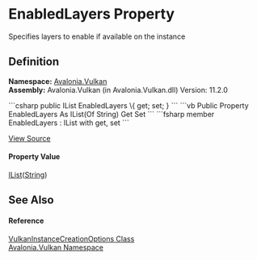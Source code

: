 # EnabledLayers Property


Specifies layers to enable if available on the instance



## Definition
**Namespace:** <a href="N_Avalonia_Vulkan">Avalonia.Vulkan</a>  
**Assembly:** Avalonia.Vulkan (in Avalonia.Vulkan.dll) Version: 11.2.0

<Tabs groupId="api-code-preview">
<TabItem value="csharp" label="C#">
```csharp
public IList<string> EnabledLayers \{ get; set; }
```
</TabItem>
<TabItem value="vb" label="VB">
```vb
Public Property EnabledLayers As IList(Of String)
	Get
	Set
```
</TabItem>
<TabItem value="fsharp" label="F#">
```fsharp
member EnabledLayers : IList<string> with get, set
```
</TabItem>
</Tabs>



<a href="https://github.com/AvaloniaUI/Avalonia/tree/master/src/Avalonia.Vulkan/VulkanOptions.cs#L34" title="View the source code">View Source</a>



#### Property Value
<a href="https://learn.microsoft.com/dotnet/api/system.collections.generic.ilist-1" target="_blank" rel="noopener noreferrer">IList</a>(<a href="https://learn.microsoft.com/dotnet/api/system.string" target="_blank" rel="noopener noreferrer">String</a>)

## See Also


#### Reference
<a href="T_Avalonia_Vulkan_VulkanInstanceCreationOptions">VulkanInstanceCreationOptions Class</a>  
<a href="N_Avalonia_Vulkan">Avalonia.Vulkan Namespace</a>  

